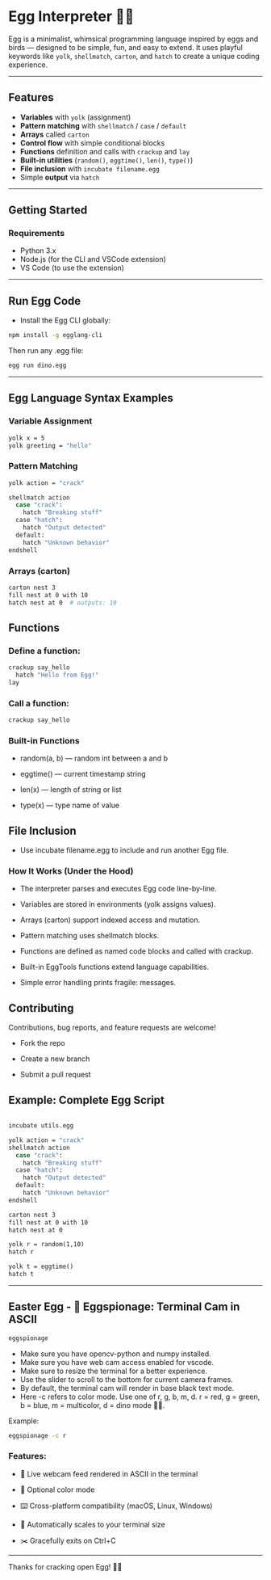 # Egg Interpreter 🥚🐣

Egg is a minimalist, whimsical programming language inspired by eggs and birds — designed to be simple, fun, and easy to extend. It uses playful keywords like `yolk`, `shellmatch`, `carton`, and `hatch` to create a unique coding experience.

---

## Features

- **Variables** with `yolk` (assignment)
- **Pattern matching** with `shellmatch` / `case` / `default`
- **Arrays** called `carton`
- **Control flow** with simple conditional blocks
- **Functions** definition and calls with `crackup` and `lay`
- **Built-in utilities** (`random()`, `eggtime()`, `len()`, `type()`)
- **File inclusion** with `incubate filename.egg`
- Simple **output** via `hatch`

---

## Getting Started

### Requirements

- Python 3.x
- Node.js (for the CLI and VSCode extension)
- VS Code (to use the extension)

---
## Run Egg Code

- Install the Egg CLI globally:

```bash
npm install -g egglang-cli
```
Then run any .egg file:

```bash
egg run dino.egg
```

---

## Egg Language Syntax Examples
### Variable Assignment

```bash
yolk x = 5
yolk greeting = "hello"
```

### Pattern Matching
```bash
yolk action = "crack"

shellmatch action
  case "crack":
    hatch "Breaking stuff"
  case "hatch":
    hatch "Output detected"
  default:
    hatch "Unknown behavior"
endshell
```

### Arrays (carton)
```bash
carton nest 3
fill nest at 0 with 10
hatch nest at 0  # outputs: 10
```

## Functions

### Define a function:

```bash
crackup say_hello
  hatch "Hello from Egg!"
lay
```

### Call a function:

```bash
crackup say_hello
```

### Built-in Functions
- random(a, b) — random int between a and b

- eggtime() — current timestamp string

- len(x) — length of string or list

- type(x) — type name of value

## File Inclusion
- Use incubate filename.egg to include and run another Egg file.

### How It Works (Under the Hood)
- The interpreter parses and executes Egg code line-by-line.

- Variables are stored in environments (yolk assigns values).

- Arrays (carton) support indexed access and mutation.

- Pattern matching uses shellmatch blocks.

- Functions are defined as named code blocks and called with crackup.

- Built-in EggTools functions extend language capabilities.

- Simple error handling prints fragile: messages.

## Contributing
Contributions, bug reports, and feature requests are welcome!

- Fork the repo

- Create a new branch

- Submit a pull request


## Example: Complete Egg Script
```bash

incubate utils.egg

yolk action = "crack"
shellmatch action
  case "crack":
    hatch "Breaking stuff"
  case "hatch":
    hatch "Output detected"
  default:
    hatch "Unknown behavior"
endshell

carton nest 3
fill nest at 0 with 10
hatch nest at 0

yolk r = random(1,10)
hatch r

yolk t = eggtime()
hatch t
```
---
## Easter Egg - 🥚 Eggspionage: Terminal Cam in ASCII

```bash
eggspionage
```
- Make sure you have opencv-python and numpy installed.
- Make sure you have web cam access enabled for vscode.
- Make sure to resize the terminal for a better experience.
- Use the slider to scroll to the bottom for current camera frames.
- By default, the terminal cam will render in base black text mode.<br>
- Here -c refers to color mode. Use one of r, g, b, m, d. r = red, g = green, b = blue, m = multicolor, d = dino mode 🦖🥚.

Example:

```bash
eggspionage -c r
```

### Features:
- 📸 Live webcam feed rendered in ASCII in the terminal

- 🌈 Optional color mode

- ⌨️ Cross-platform compatibility (macOS, Linux, Windows)

- 🧠 Automatically scales to your terminal size

- ✂️ Gracefully exits on Ctrl+C

---

Thanks for cracking open Egg! 🥚🐣

